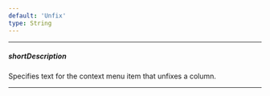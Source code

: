 ```yaml
---
default: 'Unfix'
type: String
---
```

---
##### shortDescription
Specifies text for the context menu item that unfixes a column.

---

